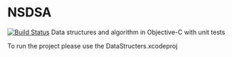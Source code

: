 # NSDSA
[![Build Status](https://travis-ci.org/a-ayyash/NSDSA.png)](https://travis-ci.org/a-ayyash/NSDSA)
Data structures and algorithm in Objective-C with unit tests

To run the project please use the DataStructers.xcodeproj
